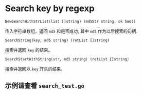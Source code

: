 Search key by regexp
====================

`NewSearchWithStrList(list []string) (md5Str string, ok bool)`

传入字符串数组，返回 `md5` 和是否成功, 其中 `md5` 作为以后搜索的句柄.

`SearchString(key, md5 string) (retList []string)`

搜索并返回 `key` 的结果。

`SearchStartWithString(str, md5 string) (retList []string)`

搜索并返回以 `key` 开头的结果。


示例请查看 `search_test.go`
---------------------------

